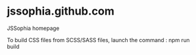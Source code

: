 jssophia.github.com
===================

JSSophia homepage

To build CSS files from SCSS/SASS files, launch the command : npm run build